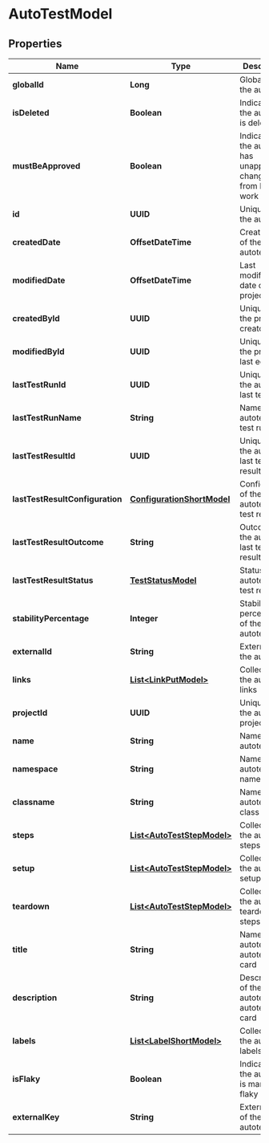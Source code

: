 

# AutoTestModel


## Properties

| Name | Type | Description | Notes |
|------------ | ------------- | ------------- | -------------|
|**globalId** | **Long** | Global ID of the autotest |  |
|**isDeleted** | **Boolean** | Indicates if the autotest is deleted |  |
|**mustBeApproved** | **Boolean** | Indicates if the autotest has unapproved changes from linked work items |  |
|**id** | **UUID** | Unique ID of the autotest |  |
|**createdDate** | **OffsetDateTime** | Creation date of the autotest |  |
|**modifiedDate** | **OffsetDateTime** | Last modification date of the project |  [optional] |
|**createdById** | **UUID** | Unique ID of the project creator |  |
|**modifiedById** | **UUID** | Unique ID of the project last editor |  [optional] |
|**lastTestRunId** | **UUID** | Unique ID of the autotest last test run |  [optional] |
|**lastTestRunName** | **String** | Name of the autotest last test run |  [optional] |
|**lastTestResultId** | **UUID** | Unique ID of the autotest last test result |  [optional] |
|**lastTestResultConfiguration** | [**ConfigurationShortModel**](ConfigurationShortModel.md) | Configuration of the autotest last test result |  [optional] |
|**lastTestResultOutcome** | **String** | Outcome of the autotest last test result |  [optional] |
|**lastTestResultStatus** | [**TestStatusModel**](TestStatusModel.md) | Status of the autotest last test result |  |
|**stabilityPercentage** | **Integer** | Stability percentage of the autotest |  [optional] |
|**externalId** | **String** | External ID of the autotest |  |
|**links** | [**List&lt;LinkPutModel&gt;**](LinkPutModel.md) | Collection of the autotest links |  [optional] |
|**projectId** | **UUID** | Unique ID of the autotest project |  |
|**name** | **String** | Name of the autotest |  |
|**namespace** | **String** | Name of the autotest namespace |  [optional] |
|**classname** | **String** | Name of the autotest class |  [optional] |
|**steps** | [**List&lt;AutoTestStepModel&gt;**](AutoTestStepModel.md) | Collection of the autotest steps |  [optional] |
|**setup** | [**List&lt;AutoTestStepModel&gt;**](AutoTestStepModel.md) | Collection of the autotest setup steps |  [optional] |
|**teardown** | [**List&lt;AutoTestStepModel&gt;**](AutoTestStepModel.md) | Collection of the autotest teardown steps |  [optional] |
|**title** | **String** | Name of the autotest in autotest&#39;s card |  [optional] |
|**description** | **String** | Description of the autotest in autotest&#39;s card |  [optional] |
|**labels** | [**List&lt;LabelShortModel&gt;**](LabelShortModel.md) | Collection of the autotest labels |  [optional] |
|**isFlaky** | **Boolean** | Indicates if the autotest is marked as flaky |  [optional] |
|**externalKey** | **String** | External key of the autotest |  [optional] |



